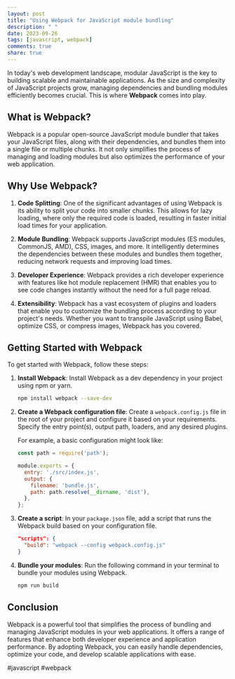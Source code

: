 ```yaml
---
layout: post
title: "Using Webpack for JavaScript module bundling"
description: " "
date: 2023-09-26
tags: [javascript, webpack]
comments: true
share: true
---
```


In today's web development landscape, modular JavaScript is the key to building scalable and maintainable applications. As the size and complexity of JavaScript projects grow, managing dependencies and bundling modules efficiently becomes crucial. This is where **Webpack** comes into play.

## What is Webpack?

Webpack is a popular open-source JavaScript module bundler that takes your JavaScript files, along with their dependencies, and bundles them into a single file or multiple chunks. It not only simplifies the process of managing and loading modules but also optimizes the performance of your web application.

## Why Use Webpack?

1. **Code Splitting**: One of the significant advantages of using Webpack is its ability to split your code into smaller chunks. This allows for lazy loading, where only the required code is loaded, resulting in faster initial load times for your application.

2. **Module Bundling**: Webpack supports JavaScript modules (ES modules, CommonJS, AMD), CSS, images, and more. It intelligently determines the dependencies between these modules and bundles them together, reducing network requests and improving load times.

3. **Developer Experience**: Webpack provides a rich developer experience with features like hot module replacement (HMR) that enables you to see code changes instantly without the need for a full page reload.

4. **Extensibility**: Webpack has a vast ecosystem of plugins and loaders that enable you to customize the bundling process according to your project's needs. Whether you want to transpile JavaScript using Babel, optimize CSS, or compress images, Webpack has you covered.

## Getting Started with Webpack

To get started with Webpack, follow these steps:

1. **Install Webpack**: Install Webpack as a dev dependency in your project using npm or yarn.
   ```bash
   npm install webpack --save-dev
   ```
   
2. **Create a Webpack configuration file**: Create a `webpack.config.js` file in the root of your project and configure it based on your requirements. Specify the entry point(s), output path, loaders, and any desired plugins. 

    For example, a basic configuration might look like:
    ```javascript
    const path = require('path');
    
    module.exports = {
      entry: './src/index.js',
      output: {
        filename: 'bundle.js',
        path: path.resolve(__dirname, 'dist'),
      },
    };
    ```

3. **Create a script**: In your `package.json` file, add a script that runs the Webpack build based on your configuration file.
   ```json
   "scripts": {
     "build": "webpack --config webpack.config.js"
   }
   ```

4. **Bundle your modules**: Run the following command in your terminal to bundle your modules using Webpack.
   ```bash
   npm run build
   ```

## Conclusion

Webpack is a powerful tool that simplifies the process of bundling and managing JavaScript modules in your web applications. It offers a range of features that enhance both developer experience and application performance. By adopting Webpack, you can easily handle dependencies, optimize your code, and develop scalable applications with ease.

#javascript #webpack